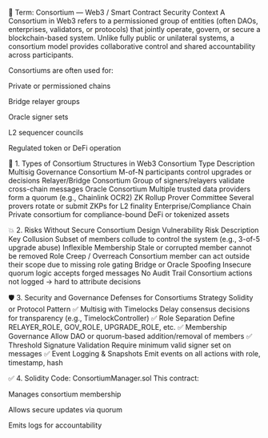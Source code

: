 🤝 Term: Consortium — Web3 / Smart Contract Security Context
A Consortium in Web3 refers to a permissioned group of entities (often DAOs, enterprises, validators, or protocols) that jointly operate, govern, or secure a blockchain-based system. Unlike fully public or unilateral systems, a consortium model provides collaborative control and shared accountability across participants.

Consortiums are often used for:

Private or permissioned chains

Bridge relayer groups

Oracle signer sets

L2 sequencer councils

Regulated token or DeFi operation

📘 1. Types of Consortium Structures in Web3
Consortium Type	Description
Multisig Governance Consortium	M-of-N participants control upgrades or decisions
Relayer/Bridge Consortium	Group of signers/relayers validate cross-chain messages
Oracle Consortium	Multiple trusted data providers form a quorum (e.g., Chainlink OCR2)
ZK Rollup Prover Committee	Several provers rotate or submit ZKPs for L2 finality
Enterprise/Compliance Chain	Private consortium for compliance-bound DeFi or tokenized assets

💥 2. Risks Without Secure Consortium Design
Vulnerability	Risk Description
Key Collusion	Subset of members collude to control the system (e.g., 3-of-5 upgrade abuse)
Inflexible Membership	Stale or corrupted member cannot be removed
Role Creep / Overreach	Consortium member can act outside their scope due to missing role gating
Bridge or Oracle Spoofing	Insecure quorum logic accepts forged messages
No Audit Trail	Consortium actions not logged → hard to attribute decisions

🛡️ 3. Security and Governance Defenses for Consortiums
Strategy	Solidity or Protocol Pattern
✅ Multisig with Timelocks	Delay consensus decisions for transparency (e.g., TimelockController)
✅ Role Separation	Define RELAYER_ROLE, GOV_ROLE, UPGRADE_ROLE, etc.
✅ Membership Governance	Allow DAO or quorum-based addition/removal of members
✅ Threshold Signature Validation	Require minimum valid signer set on messages
✅ Event Logging & Snapshots	Emit events on all actions with role, timestamp, hash

✅ 4. Solidity Code: ConsortiumManager.sol
This contract:

Manages consortium membership

Allows secure updates via quorum

Emits logs for accountability

